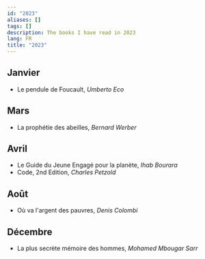 ```yaml
---
id: "2023"
aliases: []
tags: []
description: The books I have read in 2023
lang: FR
title: "2023"
---
```


## Janvier
- Le pendule de Foucault, _Umberto Eco_
## Mars
- La prophétie des abeilles, _Bernard Werber_
## Avril
- Le Guide du Jeune Engagé pour la planète, _Ihab Bourara_
- Code, 2nd Edition, _Charles Petzold_
## Août
- Où va l'argent des pauvres, _Denis Colombi_
## Décembre
-  La plus secrète mémoire des hommes, _Mohamed Mbougar Sarr_
